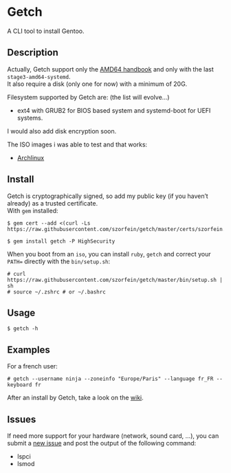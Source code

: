 # Getch
A CLI tool to install Gentoo.

## Description
Actually, Getch support only the [AMD64 handbook](https://wiki.gentoo.org/wiki/Handbook:AMD64) and only with the last `stage3-amd64-systemd`.  
It also require a disk (only one for now) with a minimum of 20G.  

Filesystem supported by Getch are: (the list will evolve...)
+ ext4 with GRUB2 for BIOS based system and systemd-boot for UEFI systems.

I would also add disk encryption soon.

The ISO images i was able to test and that works:
+ [Archlinux](https://www.archlinux.org/download/)

## Install
Getch is cryptographically signed, so add my public key (if you haven’t already) as a trusted certificate.  
With `gem` installed:

    $ gem cert --add <(curl -Ls https://raw.githubusercontent.com/szorfein/getch/master/certs/szorfein.pem)

    $ gem install getch -P HighSecurity

When you boot from an `iso`, you can install `ruby`, `getch` and correct your `PATH=` directly with the `bin/setup.sh`:

    # curl https://raw.githubusercontent.com/szorfein/getch/master/bin/setup.sh | sh
    # source ~/.zshrc # or ~/.bashrc

## Usage

    $ getch -h

## Examples
For a french user:

    # getch --username ninja --zoneinfo "Europe/Paris" --language fr_FR --keyboard fr

After an install by Getch, take a look on the [wiki](https://github.com/szorfein/getch/wiki).

## Issues
If need more support for your hardware (network, sound card, ...), you can submit a [new issue](https://github.com/szorfein/getch/issues/new) and post the output of the following command:
+ lspci
+ lsmod
